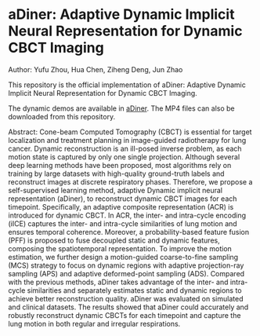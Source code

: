 # aDiner: Adaptive Dynamic Implicit Neural Representation for Dynamic CBCT Imaging

Author: Yufu Zhou, Hua Chen, Ziheng Deng, Jun Zhao

This repository is the official implementation of aDiner: Adaptive Dynamic Implicit Neural Representation for Dynamic CBCT Imaging. 

The dynamic demos are available in [aDiner](https://henryzyf.github.io/aDiner/). The MP4 files can also be downloaded from this repository.

Abstract:
Cone-beam Computed Tomography (CBCT) is essential for target localization and treatment planning in image-guided radiotherapy for lung cancer. Dynamic reconstruction is an ill-posed inverse problem, as each motion state is captured by only one single projection. Although several deep learning methods have been proposed, most algorithms rely on training by large datasets with high-quality ground-truth labels and reconstruct images at discrete respiratory phases. Therefore, we propose a self-supervised learning method, adaptive Dynamic implicit neural representation (aDiner), to reconstruct dynamic CBCT images for each timepoint. Specifically, an adaptive composite representation (ACR) is introduced for dynamic CBCT. In ACR, the inter- and intra-cycle encoding (iICE) captures the inter- and intra-cycle similarities of lung motion and ensures temporal coherence. Moreover, a probability-based feature fusion (PFF) is proposed to fuse decoupled static and dynamic features, composing the spatiotemporal representation. To improve the motion estimation, we further design a motion-guided coarse-to-fine sampling (MCS) strategy to focus on dynamic regions with adaptive projection-ray sampling (APS) and adaptive deformed-point sampling (ADS). Compared with the previous methods, aDiner takes advantage of the inter- and intra-cycle similarities and separately estimates static and dynamic regions to achieve better reconstruction quality. aDiner was evaluated on simulated and clinical datasets. The results showed that aDiner could accurately and robustly reconstruct dynamic CBCTs for each timepoint and capture the lung motion in both regular and irregular respirations.
